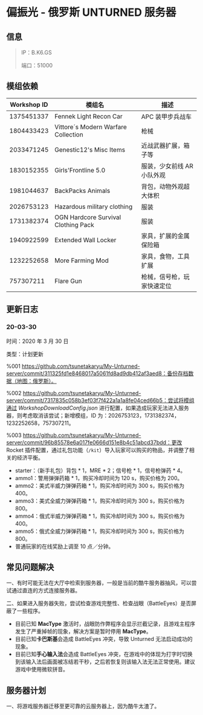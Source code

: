# 偏振光 - 俄罗斯 UNTURNED 服务器

## 信息

> IP：B.K6.GS
>
> 端口：51000



## 模组依赖

| Workshop ID | 模组名                              | 描述                       |
| ----------- | ----------------------------------- | -------------------------- |
| 1375451337  | Fennek Light Recon Car              | APC 装甲步兵战车           |
| 1804433423  | Vittore´s Modern Warfare Collection | 枪械                       |
| 2033471245  | Genestic12's Misc Items             | 近战武器扩展，箱子等       |
| 1830152355  | Girls'Frontline 5.0                 | 服装，少女前线 AR 小队外观 |
| 1981044637  | BackPacks Animals                   | 背包，动物外观超大体积     |
| 2026753123  | Hazardous military clothing         | 服装                       |
| 1731382374  | OGN Hardcore Survival Clothing Pack | 服装                       |
| 1940922599  | Extended Wall Locker                | 家具，扩展的金属保险箱     |
| 1232252658  | More Farming Mod                    | 家具，食物，工具扩展       |
| 757307211   | Flare Gun                           | 枪械，信号枪，玩家快速定位 |



## 更新日志

### 20-03-30

时间：2020 年 3 月 30 日

类型：计划更新

%001 https://github.com/tsunetakaryu/My-Unturned-server/commit/311325fd1e8468017a5061fd8ad9db412af3aed8：备份存档数据（地图：俄罗斯）。

%002 https://github.com/tsunetakaryu/My-Unturned-server/commit/7317835c058b3ef03f7f422a1a1a8fe04ced66b5：尝试将模组通过 *WorkshopDownloadConfig.json* 进行配置，如果造成玩家无法进入服务器，则考虑取消该尝试；新增模组，ID 为：2026753123，1731382374，1232252658，757307211。

%003 https://github.com/tsunetakaryu/My-Unturned-server/commit/96b85578e6a017fe0666d151e8b4c51abcd37bdd：更改 Rocket 插件配置，通过礼包功能（`/kit`）导入玩家可以购买的物品，并调整了相关的经济平衡。

- starter：（新手礼包）背包 * 1，MRE * 2；信号枪 * 1，信号枪弹药 * 4。
- ammo1：警用弹弹药箱 * 1，购买冷却时间为 120 s，购买价格为 200。
- ammo2：美式半威力弹弹药箱 * 1，购买冷却时间为 300 s，购买价格为 400。
- ammo3：美式全威力弹弹药箱 * 1，购买冷却时间为 300 s，购买价格为 800。
- ammo4：俄式半威力弹弹药箱 * 1，购买冷却时间为 300 s，购买价格为 400。
- ammo5：俄式全威力弹弹药箱 * 1，购买冷却时间为 300 s，购买价格为 800。
- 普通玩家的在线奖励上调至 10 点／分钟。



## 常见问题解决

一、有时可能无法在大厅中检索到服务器，一般是当前的酷牛服务器抽风，可以尝试通过直连的方式连接服务器。

二、如果进入服务器失败，尝试检查游戏完整性、检查战眼（BattleEyes）是否屏蔽了一些程序。

- 目前已知 **MacType** 激活时，战眼防作弊程序会显示拦截记录，且游戏主程序发生了严重掉帧的现象，解决方案是暂时停用 **MacType**。
- 目前已知**卡巴斯基**会造成 BattleEyes 冲突，导致 Unturned 无法启动成功的现象。
- 目前已知**手心输入法**会造成 BattleEyes 冲突，在游戏中的体现为打字时切换到该输入法后画面被冻结若干秒，之后若恢复则该输入法无法正常使用。建议游戏中使用微软拼音。



## 服务器计划

一、将游戏服务器迁移至更可靠的云服务器上，因为酷牛太渣了。